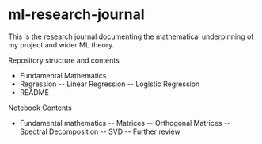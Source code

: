 # ml-research-journal
This is the research journal documenting the mathematical underpinning of my project and wider ML theory.

Repository structure and contents

* Fundamental Mathematics
* Regression
   -- Linear Regression
   -- Logistic Regression
* README


Notebook Contents

* Fundamental mathematics
  -- Matrices
  -- Orthogonal Matrices
  -- Spectral Decomposition
  -- SVD
  -- Further review
